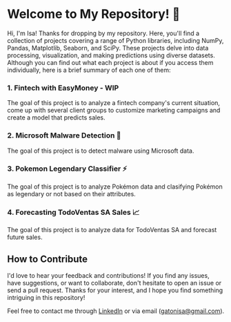 # Welcome to My Repository! 🐍
Hi, I'm Isa! Thanks for dropping by my repository. 
Here, you'll find a collection of projects covering a range of Python libraries, including NumPy, Pandas, Matplotlib, Seaborn, and SciPy. These projects delve into data processing, visualization, and making predictions using diverse datasets.
Although you can find out what each project is about if you access them individually, here is a brief summary of each one of them:

### 1. Fintech with EasyMoney - WIP
The goal of this project is to analyze a fintech company's current situation, come up with several client groups to customize marketing campaigns and create a model that predicts sales. 

### 2. Microsoft Malware Detection 🦠
The goal of this project is to detect malware using Microsoft data.

### 3. Pokemon Legendary Classifier ⚡
The goal of this project is to analyze Pokémon data and clasifying Pokémon as legendary or not based on their attributes.

### 4. Forecasting TodoVentas SA Sales 📈
The goal of this project is to analyze data for TodoVentas SA and forecast future sales.

## How to Contribute 
I'd love to hear your feedback and contributions! If you find any issues, have suggestions, or want to collaborate, don't hesitate to open an issue or send a pull request.
Thanks for your interest, and I hope you find something intriguing in this repository!

Feel free to contact me through [LinkedIn](www.linkedin.com/in/isabelgaton) or via email (gatonisa@gmail.com).
